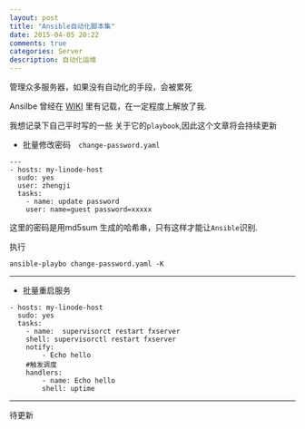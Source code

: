 ```yaml
---
layout: post
title: "Ansible自动化脚本集"
date: 2015-04-05 20:22
comments: true
categories: Server
description: 自动化运维
---
```



管理众多服务器，如果没有自动化的手段，会被累死

Ansilbe 曾经在 [WIKI](http://wiki.zheng-ji.info/Sys/ansible.html) 里有记载，在一定程度上解放了我.

我想记录下自己平时写的一些 关于它的`playbook`,因此这个文章将会持续更新


* 批量修改密码　`change-password.yaml`

```
---
- hosts: my-linode-host
  sudo: yes
  user: zhengji
  tasks:
    - name: update password
    user: name=guest password=xxxxx
```

这里的密码是用md5sum 生成的哈希串，只有这样才能让`Ansible`识别.

执行

```
ansible-playbo change-password.yaml -K
```

---

* 批量重启服务


```
- hosts: my-linode-host
  sudo: yes
  tasks:
    - name:  supervisorct restart fxserver
    shell: supervisorctl restart fxserver
    notify:
        - Echo hello
    #触发调度
    handlers:
        - name: Echo hello
        shell: uptime
```

---

待更新

